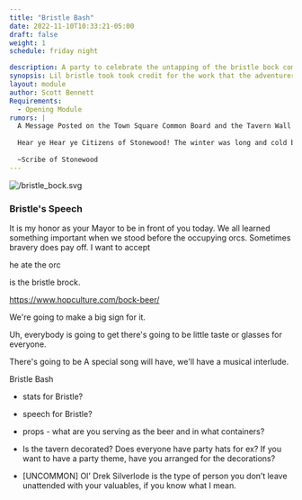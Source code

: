 ```yaml
---
title: "Bristle Bash"
date: 2022-11-10T10:33:21-05:00
draft: false
weight: 1
schedule: friday night

description: A party to celebrate the untapping of the bristle bock complete with songs, a tasting, speeches and dancing.
synopsis: Lil bristle took took credit for the work that the adventurers did. He had the brewery name a beer after him. The whole town is invited to his a grand celebration to commemorate the victory that the town had over the orcs. Every attendee gets a big glass mug.
layout: module
author: Scott Bennett
Requirements: 
  - Opening Module 
rumors: |
  A Message Posted on the Town Square Common Board and the Tavern Wall
  
  Hear ye Hear ye Citizens of Stonewood! The winter was long and cold but the casks will flow in 3 weeks time! A new brew will be announced and named at Market Gathers beginning. The Stonewood Brewers Guild will have a representative on hand to deliver a speech and for the public tasting. All citizens and adventurers are welcome to attend. One of Stonewoods very one has a big birthday to celebrate too, so in Stonewood Dwarven fashion we shall drink to his age and health. Don't let these Bloody Fist threats shake you, our good Baron Hadukkel will be present to protect us! We will drink in his honor and repel this threat together.
  
  ~Scribe of Stonewood
---
```


![/bristle_bock.svg](/bristle_bock.svg "{width='10'}" )

### Bristle's Speech

It is my honor as your Mayor to be in front of you today. We all learned something important when we stood before the occupying orcs. Sometimes bravery does pay off. I want to accept 

he ate the orc

is the bristle brock.



https://www.hopculture.com/bock-beer/

 We're going to make a big sign for it. 

Uh, everybody is going to get there's going to be little taste or glasses for everyone. 

There's going to be A special song will have, we'll have a musical interlude.

Bristle Bash
- stats for Bristle?
- speech for Bristle?
- props - what are you serving as the beer and in what containers?
- Is the tavern decorated? Does everyone have party hats for ex? If
you want to have a party theme, have you arranged for the decorations?

- [UNCOMMON] Ol' Drek Silverlode is the type of person you don’t leave unattended with your valuables, if you know what I mean.

